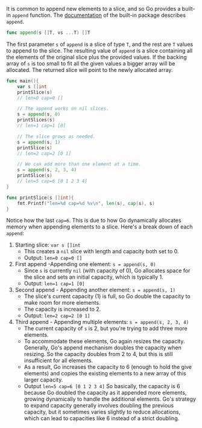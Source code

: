It is common to append new elements to a slice, and so Go provides a built-in `append` function. The [documentation](https://pkg.go.dev/builtin#append) of the built-in package describes `append`.
```go
func append(s []T, vs ...T) []T
```

The first parameter `s` of `append` is a slice of type `T`, and the rest are `T` values to append to the slice.
The resulting value of `append` is a slice containing all the elements of the original slice plus the provided values.
If the backing array of `s` is too small to fit all the given values a bigger array will be allocated. The returned slice will point to the newly allocated array.

```go
func main(){
	var s []int
	printSlice(s)
	// len=0 cap=0 []

	// The append works on nil slices.
	s = append(s, 0)
	printSlices(s)
	// len=1 cap=1 [0]

	// The slice grows as needed.
	s = append(s, 1)
	printSlice(s)
	// len=2 cap=2 [0 1]

	// We can add more than one element at a time.
	s = append(s, 2, 3, 4)
	printSlice(s)
	// len=5 cap=6 [0 1 2 3 4]
}

func printSlice(s []int){
	fmt.Printf("len=%d cap=%d %v\n", len(s), cap(s), s)
}
```

Notice how the last `cap=6`.
This is due to how Go dynamically allocates memory when appending elements to a slice. Here's a break down of each `append`:

1. Starting slice: `var s []int`
	- This creates a `nil` slice with length and capacity both set to 0.
	- Output: `len=0 cap=0 []`
2. First append -Appending one element: `s = append(s, 0)`
	- Since `s` is currently `nil` (with capacity of 0), Go allocates space for the slice and sets an initial capacity, which is typically 1.
	- Output: `len=1 cap=1 [0]`
3. Second append - Appending another element: `s = append(s, 1)`
	- The slice's current capacity (1) is full, so Go double the capacity to make room for more elements.
	- The capacity is increased to 2.
	- Output: `len=2 cap=2 [0 1]`
4. Third append - Appending multiple elements: `s = append(s, 2, 3, 4)`
	- The current capacity of `s` is 2, but you're trying to add three more elements.
	- To accommodate these elements, Go again resizes the capacity. Generally, Go's append mechanism doubles the capacity when resizing. So the capacity doubles from 2 to 4, but this is still insufficient for all elements.
	- As a result, Go increases the capacity to 6 (enough to hold the give elements) and copies the existing elements to a new array of this larger capacity.
	- Output `len=5 cap=6 [0 1 2 3 4]`
So basically, the capacity is 6 because Go doubled the capacity as it appended more elements, growing dynamically to handle the additional elements. Go's strategy to expand capacity generally involves doubling the previous capacity, but it sometimes varies slightly to reduce allocations, which can lead to capacities like 6 instead of a strict doubling.
